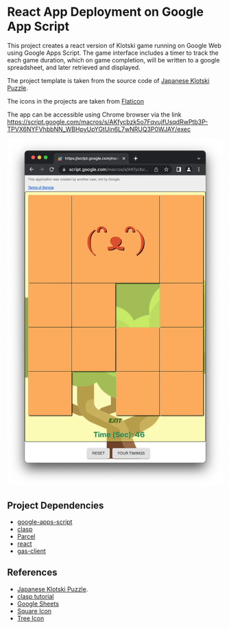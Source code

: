 # React App Deployment on Google App Script 

This project creates a react version of Klotski game running on Google Web using Google Apps Script. 
The game interface includes a timer to track the each game duration, which on game completion, 
will be written to a google spreadsheet, and later retrieved and displayed.

The project template is taken from the source code of 
[Japanese Klotski Puzzle](https://github.com/ziqingW/Japan-klotski).

The icons in the projects are taken from [Flaticon](https://www.flaticon.com/search?word=bird)

The app can be accessible using Chrome browser via the link <br>
https://script.google.com/macros/s/AKfycbzk5o7FqvujfUsqdRwPtb3P-TPVX6NYFVhbbNN_WBHpyUpYGtUin6L7wNRUQ3P0WJAY/exec

![Game Interface](img/Game-UI.png "Game UI")

## Project Dependencies
- [google-apps-script]()
- [clasp](https://github.com/google/clasp)
- [Parcel](https://parceljs.org/recipes/react)
- [react](https://www.npmjs.com/package/react)
- [gas-client](https://github.com/enuchi/gas-client)

## References
- [Japanese Klotski Puzzle](https://github.com/ziqingW/Japan-klotski).
- [clasp tutorial](https://www.youtube.com/watch?v=aq2B02DuCs0&t=660s)
- [Google Sheets](https://developers.google.com/apps-script/guides/sheets)
- [Square Icon](https://www.flaticon.com/free-icon/square_5853902?term=square&related_id=5853902)
- [Tree Icon](https://www.flaticon.com/free-icon/tree_2220091?term=forest&related_id=2220091)
